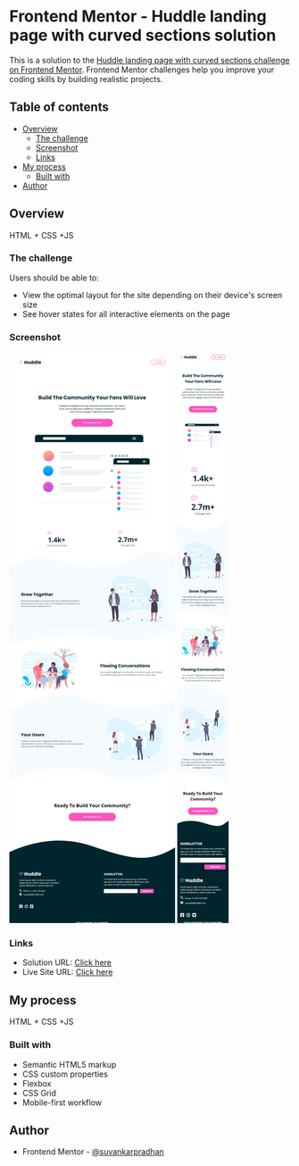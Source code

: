 # Frontend Mentor - Huddle landing page with curved sections solution

This is a solution to the [Huddle landing page with curved sections challenge on Frontend Mentor](https://www.frontendmentor.io/challenges/huddle-landing-page-with-curved-sections-5ca5ecd01e82137ec91a50f2). Frontend Mentor challenges help you improve your coding skills by building realistic projects.

## Table of contents

- [Overview](#overview)
  - [The challenge](#the-challenge)
  - [Screenshot](#screenshot)
  - [Links](#links)
- [My process](#my-process)
  - [Built with](#built-with)
- [Author](#author)

## Overview

HTML + CSS +JS

### The challenge

Users should be able to:

- View the optimal layout for the site depending on their device's screen size
- See hover states for all interactive elements on the page

### Screenshot

![desktop-img](./screenshot/desktop.png)
![mobile-img](./screenshot/mobile.png)

### Links

- Solution URL: [Click here](https://github.com/suvankarpradhan/huddle-landing-page-with-curved-sections-master)
- Live Site URL: [Click here](https://suvankarpradhan.github.io/huddle-landing-page-with-curved-sections-master/)

## My process

HTML + CSS +JS

### Built with

- Semantic HTML5 markup
- CSS custom properties
- Flexbox
- CSS Grid
- Mobile-first workflow

## Author

- Frontend Mentor - [@suvankarpradhan](https://www.frontendmentor.io/profile/suvankarpradhan)
